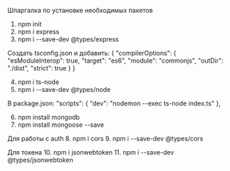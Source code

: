 Шпаргалка по установке необходимых пакетов

1. npm init
2. npm i express
3. npm i --save-dev @types/express

Создать tsconfig.json и добавить:
{
  "compilerOptions": {
    "esModuleInterop": true,
    "target": "es6",
    "module": "commonjs",
    "outDir": "./dist",
    "strict": true
  }
}

4. npm i ts-node
5. npm i --save-dev @types/node

В package.json: 
"scripts": {
    "dev": "nodemon --exec ts-node index.ts"
},

6. npm install mongodb
7. npm install mongoose --save

Для работы с auth
8. npm i cors
9. npm i --save-dev @types/cors

Для токена
10. npm i jsonwebtoken
11. npm i --save-dev @types/jsonwebtoken